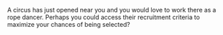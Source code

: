 A circus has just opened near you and you would love to work there as a rope dancer. Perhaps you could access their recruitment criteria to maximize your chances of being selected? 

